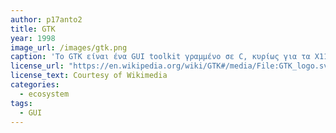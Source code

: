 ```yaml
---
author: p17anto2
title: GTK
year: 1998
image_url: /images/gtk.png
caption: 'Το GTK είναι ένα GUI toolkit γραμμένο σε C, κυρίως για τα X11 και Wayland windowing systems στα Linux, καθώς και για Windows και MacOs. Προέκυψε από τις ανάγκες της ανάπτυξης του λογισμικού GIMP, και πλέον χρησιμοποιείται στην ανάπτυξη πολλών desktop environment, όπως το GNOME, το LXDE και το Xfce.'
license_url: "https://en.wikipedia.org/wiki/GTK#/media/File:GTK_logo.svg"
license_text: Courtesy of Wikimedia
categories:
  - ecosystem 
tags:
  - GUI 
---
```


